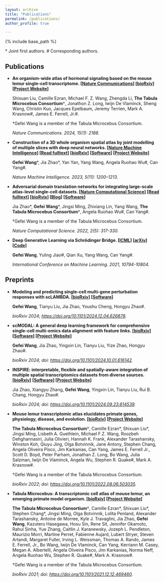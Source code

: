 ```yaml
---
layout: archive
title: "Publications"
permalink: /publications/
author_profile: true

---
```


{% include base_path %}


\* Joint first authors. # Corresponding authors.

## Publications

- **An organism-wide atlas of hormonal signaling based on the mouse lemur single-cell transcriptome. \[[Nature Communications](https://www.nature.com/articles/s41467-024-46070-9)\] \[[bioRxiv](https://doi.org/10.1101/2021.12.13.472243)\] \[[Project Website](https://tabula-microcebus.ds.czbiohub.org/)\]**
  
  Shixuan Liu, Camille Ezran, Michael F. Z. Wang, Zhengda Li, **The Tabula Microcebus Consortium**†, Jonathon Z. Long, Iwijn De Vlaminck, Sheng Wang, Christin Kuo, Jacques Epelbaum, Jeremy Terrien, Mark A. Krasnow#, James E. Ferrell, Jr.#.

  †Gefei Wang is a member of the Tabula Microcebus Consortium.
  
  *Nature Communications. 2024, 15(1): 2188.*

- **Construction of a 3D whole organism spatial atlas by joint modelling of multiple slices with deep neural networks. \[[Nature Machine Intelligence](https://www.nature.com/articles/s42256-023-00734-1)\] \[[Read fulltext](https://rdcu.be/doZ9u)\] \[[bioRxiv](https://doi.org/10.1101/2023.02.02.526814)\] \[[Software](https://github.com/YangLabHKUST/STitch3D)\] \[[Project Website](https://stitch3d-tutorial.readthedocs.io/en/latest/index.html)\]**

  **Gefei Wang**\*, Jia Zhao\*, Yan Yan, Yang Wang, Angela Ruohao Wu#, Can Yang#.
  
  *Nature Machine Intelligence. 2023, 5(11): 1200–1213.*

- **Adversarial domain translation networks for integrating large-scale atlas-level single-cell datasets. \[[Nature Computational Science](https://www.nature.com/articles/s43588-022-00251-y)\] \[[Read fulltext](https://rdcu.be/cOCbU)\] \[[bioRvix](https://doi.org/10.1101/2021.11.16.468892)\] \[[Blog](https://communities.springernature.com/posts/adversarial-domain-translation-networks-for-integrating-large-scale-atlas-level-single-cell-datasets)\] \[[Software](https://github.com/YangLabHKUST/Portal)\]**

  Jia Zhao\*, **Gefei Wang**\*, Jingsi Ming, Zhixiang Lin, Yang Wang, **The Tabula Microcebus Consortium**†, Angela Ruohao Wu#, Can Yang#.

  †Gefei Wang is a member of the Tabula Microcebus Consortium.

  *Nature Computational Science. 2022, 2(5): 317-330.*

- **Deep Generative Learning via Schrödinger Bridge. \[[ICML](https://proceedings.mlr.press/v139/wang21l.html)\] \[[arXiv](https://arxiv.org/abs/2106.10410)\] \[[Code](https://github.com/YangLabHKUST/DGLSB)\]**

  **Gefei Wang**, Yuling Jiao#, Qian Xu, Yang Wang, Can Yang#.

  *International Conference on Machine Learning. 2021, 10794-10804.*

## Preprints

- **Modeling and predicting single-cell multi-gene perturbation responses with scLAMBDA. \[[bioRxiv](https://doi.org/10.1101/2024.12.04.626878)\] \[[Software](https://github.com/gefeiwang/scLAMBDA)\]**

  **Gefei Wang**, Tianyu Liu, Jia Zhao, Youshu Cheng, Hongyu Zhao#.

  *bioRxiv 2024; https://doi.org/10.1101/2024.12.04.626878.*
  
- **scMODAL: A general deep learning framework for comprehensive single-cell multi-omics data alignment with feature links. \[[bioRxiv](https://doi.org/10.1101/2024.10.01.616142)\] \[[Software](https://github.com/gefeiwang/scMODAL)\] \[[Project Website](https://doi.org/10.1101/2024.10.01.616142)\]**

  **Gefei Wang**, Jia Zhao, Yingxin Lin, Tianyu Liu, Yize Zhao, Hongyu Zhao#.

  *bioRxiv 2024; doi: https://doi.org/10.1101/2024.10.01.616142.*

- **INSPIRE: interpretable, flexible and spatially-aware integration of multiple spatial transcriptomics datasets from diverse sources. \[[bioRxiv](https://doi.org/10.1101/2024.09.23.614539)\] \[[Software](https://github.com/jiazhao97/INSPIRE)\] \[[Project Website](https://inspire-tutorial.readthedocs.io/en/latest/)\]**

  Jia Zhao, Xiangyu Zhang, **Gefei Wang**, Yingxin Lin, Tianyu Liu, Rui B. Chang, Hongyu Zhao#.

  *bioRxiv 2024; doi: https://doi.org/10.1101/2024.09.23.614539.*

- **Mouse lemur transcriptomic atlas elucidates primate genes, physiology, disease, and evolution. \[[bioRxiv](https://doi.org/10.1101/2022.08.06.503035)\] \[[Project Website](https://tabula-microcebus.ds.czbiohub.org/)\]**
  
  **The Tabula Microcebus Consortium**†, Camille Ezran\*, Shixuan Liu\*, Jingsi Ming, Lisbeth A. Guethlein, Michael F.Z. Wang, Roozbeh Dehghannasiri, Julia Olivieri, Hannah K. Frank, Alexander Tarashansky, Winston Koh, Qiuyu Jing, Olga Botvinnik, Jane Antony, Stephen Chang, Angela Oliveira Pisco, Jim Karkanias, Can Yang, James E. Ferrell Jr., Scott D. Boyd, Peter Parham, Jonathan Z. Long, Bo Wang, Julia Salzman, Iwijn De Vlaminck, Angela Wu, Stephen R. Quake#, Mark A. Krasnow#.

  †Gefei Wang is a member of the Tabula Microcebus Consortium.
  
  *bioRxiv 2022; doi: https://doi.org/10.1101/2022.08.06.503035.*
  
- **Tabula Microcebus: A transcriptomic cell atlas of mouse lemur, an emerging primate model organism. \[[bioRxiv](https://doi.org/10.1101/2021.12.12.469460)\] \[[Project Website](https://tabula-microcebus.ds.czbiohub.org/)\]**
  
  **The Tabula Microcebus Consortium**†, Camille Ezran\*, Shixuan Liu\*, Stephen Chang\*, Jingsi Ming, Olga Botvinnik, Lolita Penland, Alexander Tarashansky, Antoine de Morree, Kyle J. Travaglini, Jia Zhao, **Gefei Wang**, Kazuteru Hasegawa, Hosu Sin, Rene Sit, Jennifer Okamoto, Rahul Sinha, Yue Zhang, Caitlin J. Karanewsky, Jozeph L. Pendleton, Maurizio Morri, Martine Perret, Fabienne Aujard, Lubert Stryer, Steven Artandi, Margaret Fuller, Irving L. Weissman, Thomas A. Rando, James E. Ferrell, Jr., Bo Wang, Iwijn De Vlaminck, Can Yang, Kerriann M. Casey, Megan A. Albertelli, Angela Oliveira Pisco, Jim Karkanias, Norma Neff, Angela Ruohao Wu, Stephen R. Quake#, Mark A. Krasnow#.
  
  †Gefei Wang is a member of the Tabula Microcebus Consortium.
  
  *bioRxiv 2021; doi: https://doi.org/10.1101/2021.12.12.469460.*
